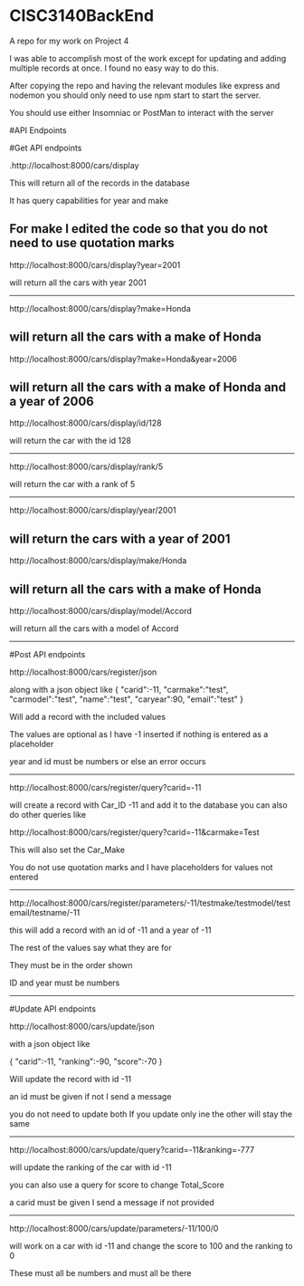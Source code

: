 # CISC3140BackEnd
A repo for my work on Project 4

I was able to accomplish most of the work except for updating and adding multiple records at once.
I found no easy way to do this.


After copying the repo and having the relevant modules like express and nodemon you should only need to use npm start to start the server.

You should use either Insomniac or PostMan to interact with the server


#API Endpoints


#Get API endpoints

.http://localhost:8000/cars/display

This will return all of the records in the database

It has query capabilities for year and make

For make I edited the code so that you do not need to use quotation marks
---

http://localhost:8000/cars/display?year=2001

will return all the cars with year 2001

---

http://localhost:8000/cars/display?make=Honda

will return all the cars with a make of Honda
---

http://localhost:8000/cars/display?make=Honda&year=2006

will return all the cars with a make of Honda and a year of 2006
---

http://localhost:8000/cars/display/id/128

will return the car with the id 128

---
http://localhost:8000/cars/display/rank/5

will return the car with a rank of 5

---
http://localhost:8000/cars/display/year/2001

will return the cars with a year of 2001
---
http://localhost:8000/cars/display/make/Honda

will return all the cars with a make of Honda
---

http://localhost:8000/cars/display/model/Accord

will return all the cars with a model of Accord

---
#Post API endpoints


http://localhost:8000/cars/register/json

along with a json object like
{
	"carid":-11,
	"carmake":"test",
	"carmodel":"test",
	"name":"test",
	"caryear":90,
	"email":"test"
}

Will add a record with the included values

The values are optional as I have -1 inserted if nothing is entered as a placeholder

year and id must be numbers or else an error occurs

---


http://localhost:8000/cars/register/query?carid=-11

will create a record with Car_ID -11 and add it to the database
you can also do other queries like

http://localhost:8000/cars/register/query?carid=-11&carmake=Test

This will also set the Car_Make


You do not use quotation marks and I have placeholders for values not entered

---


http://localhost:8000/cars/register/parameters/-11/testmake/testmodel/testemail/testname/-11


this will add a record with an id of -11 and a year of -11

The rest of the values say what they are for

They must be in the order shown

ID and year must be numbers


---

#Update API endpoints

http://localhost:8000/cars/update/json

with a json object like

{
	"carid":-11,
	"ranking":-90,
	"score":-70
}

Will update the record with id -11

an id must be given
if not I send a message

you do not need to update both 
If you update only ine the other will stay the same


---

http://localhost:8000/cars/update/query?carid=-11&ranking=-777

will update the ranking of the car with id -11

you can also use a query for score to change Total_Score

a carid must be given
I send a message if not provided


---


http://localhost:8000/cars/update/parameters/-11/100/0


will work on a car with id -11 and change the score to 100 and the ranking to 0

These must all be numbers and must all be there





